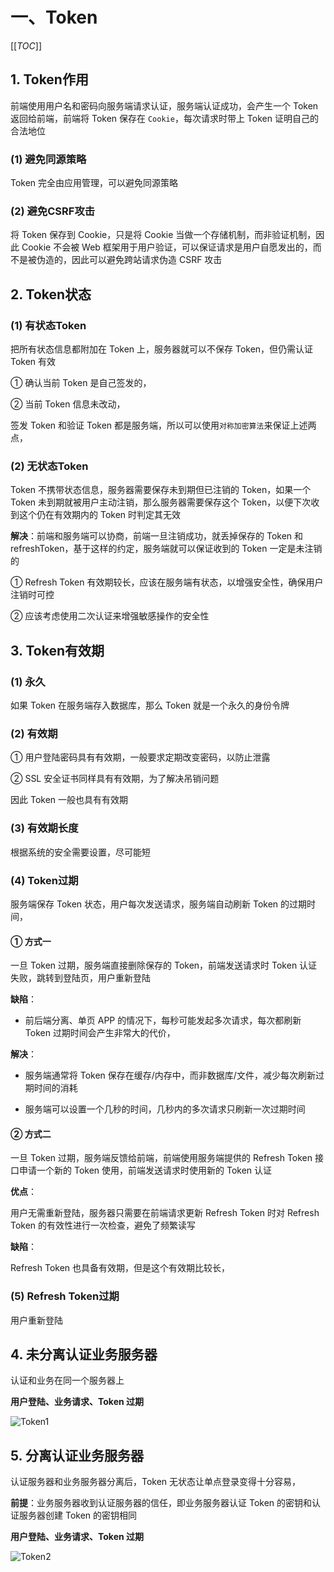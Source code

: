 # 一、Token

[[_TOC_]]

## 1. Token作用

前端使用用户名和密码向服务端请求认证，服务端认证成功，会产生一个 Token 返回给前端，前端将 Token 保存在 `Cookie`，每次请求时带上 Token 证明自己的合法地位

### (1) 避免同源策略

Token 完全由应用管理，可以避免同源策略

### (2) 避免CSRF攻击

将 Token 保存到 Cookie，只是将 Cookie 当做一个存储机制，而非验证机制，因此 Cookie 不会被 Web 框架用于用户验证，可以保证请求是用户自愿发出的，而不是被伪造的，因此可以避免跨站请求伪造 CSRF 攻击

## 2.  Token状态

### (1) 有状态Token

把所有状态信息都附加在 Token 上，服务器就可以不保存 Token，但仍需认证 Token 有效

① 确认当前 Token 是自己签发的，

② 当前 Token 信息未改动，

签发 Token 和验证 Token 都是服务端，所以可以使用`对称加密算法`来保证上述两点，

### (2) 无状态Token

Token 不携带状态信息，服务器需要保存未到期但已注销的 Token，如果一个 Token 未到期就被用户主动注销，那么服务器需要保存这个 Token，以便下次收到这个仍在有效期内的 Token 时判定其无效

**解决**：前端和服务端可以协商，前端一旦注销成功，就丢掉保存的 Token 和 refreshToken，基于这样的约定，服务端就可以保证收到的 Token 一定是未注销的

① Refresh Token 有效期较长，应该在服务端有状态，以增强安全性，确保用户注销时可控

② 应该考虑使用二次认证来增强敏感操作的安全性

## 3. Token有效期

### (1) 永久

如果 Token 在服务端存入数据库，那么 Token 就是一个永久的身份令牌

### (2) 有效期

① 用户登陆密码具有有效期，一般要求定期改变密码，以防止泄露

② SSL 安全证书同样具有有效期，为了解决吊销问题

因此 Token 一般也具有有效期

### (3) 有效期长度

根据系统的安全需要设置，尽可能短

### (4) Token过期

服务端保存 Token 状态，用户每次发送请求，服务端自动刷新 Token 的过期时间，

#### ① 方式一

 一旦 Token 过期，服务端直接删除保存的 Token，前端发送请求时 Token 认证失败，跳转到登陆页，用户重新登陆

**缺陷**：

* 前后端分离、单页 APP 的情况下，每秒可能发起多次请求，每次都刷新 Token 过期时间会产生非常大的代价，

**解决**：

* 服务端通常将 Token 保存在缓存/内存中，而非数据库/文件，减少每次刷新过期时间的消耗

* 服务端可以设置一个几秒的时间，几秒内的多次请求只刷新一次过期时间

#### ② 方式二

一旦 Token 过期，服务端反馈给前端，前端使用服务端提供的 Refresh Token 接口申请一个新的 Token 使用，前端发送请求时使用新的 Token 认证

**优点**：

用户无需重新登陆，服务器只需要在前端请求更新 Refresh Token 时对 Refresh Token 的有效性进行一次检查，避免了频繁读写

**缺陷**：

Refresh Token 也具备有效期，但是这个有效期比较长，

### (5) Refresh Token过期

用户重新登陆

## 4. 未分离认证业务服务器

认证和业务在同一个服务器上

**用户登陆、业务请求、Token 过期**

![Token1](../../图片/前端工程化/Token/用户登录&业务请求&Token过期.png)

## 5. 分离认证业务服务器

认证服务器和业务服务器分离后，Token 无状态让单点登录变得十分容易，

**前提**：业务服务器收到认证服务器的信任，即业务服务器认证 Token 的密钥和认证服务器创建 Token 的密钥相同

**用户登陆、业务请求、Token 过期**

![Token2](../../图片/前端工程化/Token/分离认证-用户登陆&业务请求&Token过期.png)
